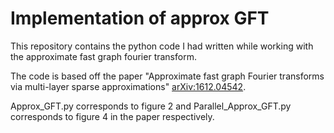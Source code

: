 # Implementation of approx GFT

This repository contains the python code I had written while working with the approximate fast graph fourier transform.

The code is based off the paper "Approximate fast graph Fourier transforms via multi-layer sparse approximations" [arXiv:1612.04542](https://arxiv.org/abs/1612.04542v3). 

Approx_GFT.py corresponds to figure 2 and Parallel_Approx_GFT.py corresponds to figure 4 in the paper respectively.
